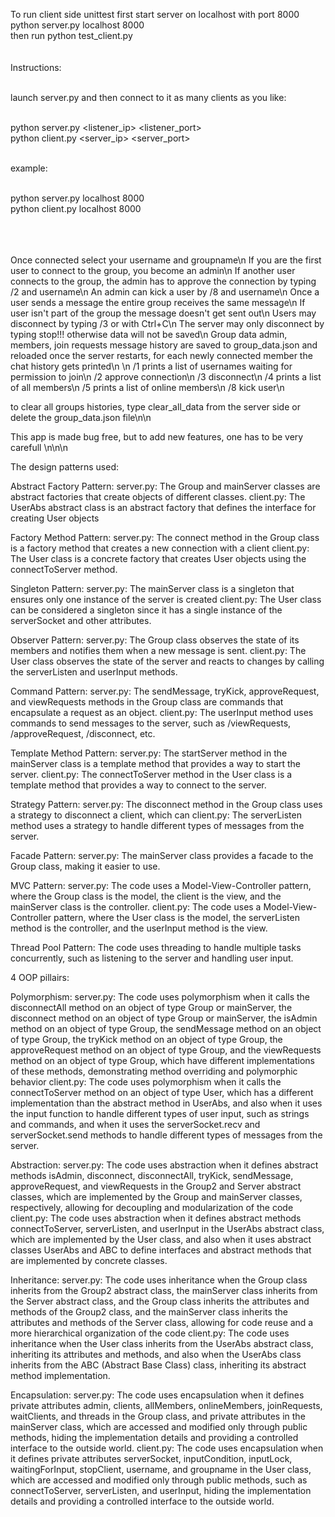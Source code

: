To run client side unittest first start server on localhost with port 8000<br>
python server.py localhost 8000<br>
then run python test_client.py<br><br><br>
Instructions:<br><br>

launch server.py and then connect to it as many clients as you like:<br><br>

python server.py <listener_ip> <listener_port><br>
python client.py <server_ip> <server_port><br><br>

example:<br><br>

python server.py localhost 8000<br>
python client.py localhost 8000<br>
<br><br><br>


Once connected select your username and groupname\n
If you are the first user to connect to the group, you become an admin\n
If another user connects to the group, the admin has to approve the connection by typing /2 and username\n
An admin can kick a user by /8 and username\n
Once a user sends a message the entire group receives the same message\n
If user isn't part of the group the message doesn't get sent out\n
Users may disconnect by typing /3 or with Ctrl+C\n
The server may only disconnect by typing stop!!! otherwise data will not be saved\n
Group data admin, members, join requests message history are saved to group_data.json and reloaded once the server restarts, for each newly connected member the chat history gets printed\n
\n
/1 prints a list of usernames waiting for permission to join\n
/2 approve connection\n
/3 disconnect\n
/4 prints a list of all members\n
/5 prints a list of online members\n
/8 kick user\n

to clear all groups histories, type clear_all_data from the server side or delete the group_data.json file\n\n

This app is made bug free, but to add new features, one has to be very carefull
\n\n\n




The design patterns used:

Abstract Factory Pattern:
server.py: The Group and mainServer classes are abstract factories that create objects of different classes.
client.py: The UserAbs abstract class is an abstract factory that defines the interface for creating User objects

Factory Method Pattern:
server.py: The connect method in the Group class is a factory method that creates a new connection with a client
client.py: The User class is a concrete factory that creates User objects using the connectToServer method.

Singleton Pattern:
server.py: The mainServer class is a singleton that ensures only one instance of the server is created
client.py: The User class can be considered a singleton since it has a single instance of the serverSocket and other attributes.

Observer Pattern:
server.py: The Group class observes the state of its members and notifies them when a new message is sent.
client.py: The User class observes the state of the server and reacts to changes by calling the serverListen and userInput methods.

Command Pattern:
server.py: The sendMessage, tryKick, approveRequest, and viewRequests methods in the Group class are commands that encapsulate a request as an object.
client.py: The userInput method uses commands to send messages to the server, such as /viewRequests, /approveRequest, /disconnect, etc.

Template Method Pattern:
server.py: The startServer method in the mainServer class is a template method that provides a way to start the server.
client.py: The connectToServer method in the User class is a template method that provides a way to connect to the server.

Strategy Pattern:
server.py: The disconnect method in the Group class uses a strategy to disconnect a client, which can
client.py: The serverListen method uses a strategy to handle different types of messages from the server.

Facade Pattern:
server.py: The mainServer class provides a facade to the Group class, making it easier to use.

MVC Pattern:
server.py: The code uses a Model-View-Controller pattern, where the Group class is the model, the client is the view, and the mainServer class is the controller.
client.py: The code uses a Model-View-Controller pattern, where the User class is the model, the serverListen method is the controller, and the userInput method is the view.

Thread Pool Pattern:
The code uses threading to handle multiple tasks concurrently, such as listening to the server and handling user input.


4 OOP pillairs:

Polymorphism:
server.py: The code uses polymorphism when it calls the disconnectAll method on an object of type Group or mainServer, the disconnect method on an object of type Group or mainServer, the isAdmin method on an object of type Group, the sendMessage method on an object of type Group, the tryKick method on an object of type Group, the approveRequest method on an object of type Group, and the viewRequests method on an object of type Group, which have different implementations of these methods, demonstrating method overriding and polymorphic behavior
client.py: The code uses polymorphism when it calls the connectToServer method on an object of type User, which has a different implementation than the abstract method in UserAbs, and also when it uses the input function to handle different types of user input, such as strings and commands, and when it uses the serverSocket.recv and serverSocket.send methods to handle different types of messages from the server.

Abstraction:
server.py: The code uses abstraction when it defines abstract methods isAdmin, disconnect, disconnectAll, tryKick, sendMessage, approveRequest, and viewRequests in the Group2 and Server abstract classes, which are implemented by the Group and mainServer classes, respectively, allowing for decoupling and modularization of the code
client.py: The code uses abstraction when it defines abstract methods connectToServer, serverListen, and userInput in the UserAbs abstract class, which are implemented by the User class, and also when it uses abstract classes UserAbs and ABC to define interfaces and abstract methods that are implemented by concrete classes.

Inheritance:
server.py: The code uses inheritance when the Group class inherits from the Group2 abstract class, the mainServer class inherits from the Server abstract class, and the Group class inherits the attributes and methods of the Group2 class, and the mainServer class inherits the attributes and methods of the Server class, allowing for code reuse and a more hierarchical organization of the code
client.py: The code uses inheritance when the User class inherits from the UserAbs abstract class, inheriting its attributes and methods, and also when the UserAbs class inherits from the ABC (Abstract Base Class) class, inheriting its abstract method implementation.

Encapsulation:
server.py: The code uses encapsulation when it defines private attributes admin, clients, allMembers, onlineMembers, joinRequests, waitClients, and threads in the Group class, and private attributes in the mainServer class, which are accessed and modified only through public methods, hiding the implementation details and providing a controlled interface to the outside world.
client.py: The code uses encapsulation when it defines private attributes serverSocket, inputCondition, inputLock, waitingForInput, stopClient, username, and groupname in the User class, which are accessed and modified only through public methods, such as connectToServer, serverListen, and userInput, hiding the implementation details and providing a controlled interface to the outside world.